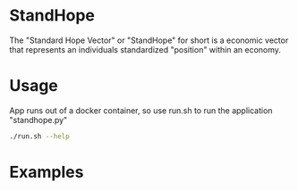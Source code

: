 # StandHope
The "Standard Hope Vector" or "StandHope" for short is a economic vector that represents an individuals standardized "position" within an economy.

# Usage
App runs out of a docker container, so use run.sh to run the application "standhope.py"
```bash
./run.sh --help
```

# Examples
```bash
```
